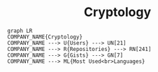 <h1 align="center">Cryptology</h1>

```mermaid
graph LR
COMPANY_NAME{Cryptology}
COMPANY_NAME ---> U{Users} ---> UN[21]
COMPANY_NAME ---> R{Repositories} ---> RN[241]
COMPANY_NAME ---> G{Gists} ---> GN[7]
COMPANY_NAME ---> ML{Most Used<br>Languages}
```
